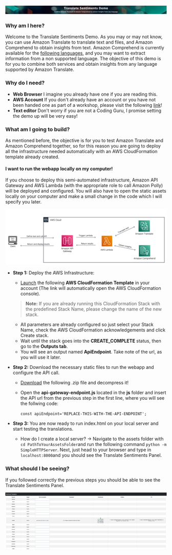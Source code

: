 ![Banner](images/banner.jpg)

### Why am I here? 
Welcome to the Translate Sentiments Demo. As you may or may not know, you can use Amazon Translate to translate text and files, and Amazon Comprehend to obtain insights from text. Amazon Comprehend is currently available for the [following languages](https://docs.aws.amazon.com/comprehend/latest/dg/supported-languages.html), and you may want to extract information from a non supported language. The objective of this demo is for you to combine both services and obtain insights from any language supported by Amazon Translate. 

### Why do I need?

* **Web Browser** I imagine you already have one if you are reading this.  
* **AWS Account** If you don't already have an account or you have not been handed one as part of a workshop, please visit the following [link](https://aws.amazon.com/es/free)! 
* **Text editor** Don't worry if you are not a Coding Guru, I promise setting the demo up will be very easy!


### What am I going to build?

As mentioned before, the objective is for you to test Amazon Translate and Amazon Comprehend together, so for this reason you are going to deploy all the infrastructure needed automatically with an AWS CloudFormation template already created. 

#### I want to run the webapp locally on my computer!

If you choose to deploy this semi-automated infrastructure, Amazon API Gateway and AWS Lambda (with the appropriate role to call Amazon Polly) will be deployed and configured. You will also have to open the static assets locally on your computer and make a small change in the code which I will specify you later.

![Semi-Automated](images/local-infra.jpg)

* **Step 1:** Deploy the AWS Infrastructure:
  * [Launch](https://eu-west-1.console.aws.amazon.com/cloudformation/home?region=eu-west-1#/stacks/create/review?templateURL=https://aidemos-translatesentiments.s3.eu-west-1.amazonaws.com/translatesentiments-local.yaml&stackName=Translate-Sentiments-Demo) the following **AWS CloudFormation Template** in your account (The link will automatically open the AWS CloudFormation console).
  >__Note:__ If you are already running this CloudFormation Stack with the predefined Stack Name, please change the name of the new stack.
  * All parameters are already configured so just select your Stack Name, check the AWS CloudFormation acknowledgements and click Create stack.
  * Wait until the stack goes into the **CREATE_COMPLETE** status, then go to the **Outputs tab**.
  * You will see an output named **ApiEndpoint**. Take note of the url, as you will use it later. 

* **Step 2:** Download the necessary static files to run the webapp and configure the API call.
    * [Download](https://aidemos-translatesentiments.s3.eu-west-1.amazonaws.com/transalatesentiments-local-assets.zip) the following .zip file and decompress it!
    * Open the **api-gateway-endpoint.js** located in the **js** folder and insert the API url from the previous step in the first line, where you will see the follwing code:
    
      ``const apiEndpoint='REPLACE-THIS-WITH-THE-API-ENDPOINT';`` 
    
* **Step 3:** You are now ready to run index.html on your local server and start testing the translations.
  * How do I create a local server? -> Navigate to the assets folder with ``cd PathToYourAssetsFolder``and run the following command ``python -m SimpleHTTPServer``. Next, just head to your browser and type in ``localhost:8000``and you should see the Translate Sentiments Panel.


### What should I be seeing?

If you followed correctly the previous steps you should be able to see the Translate Sentiments Panel.

![Translate Sentiments Panel](images/test-view.jpg)
